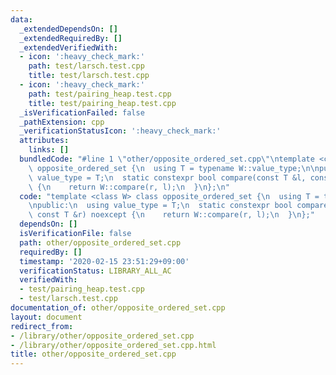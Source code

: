 ```yaml
---
data:
  _extendedDependsOn: []
  _extendedRequiredBy: []
  _extendedVerifiedWith:
  - icon: ':heavy_check_mark:'
    path: test/larsch.test.cpp
    title: test/larsch.test.cpp
  - icon: ':heavy_check_mark:'
    path: test/pairing_heap.test.cpp
    title: test/pairing_heap.test.cpp
  _isVerificationFailed: false
  _pathExtension: cpp
  _verificationStatusIcon: ':heavy_check_mark:'
  attributes:
    links: []
  bundledCode: "#line 1 \"other/opposite_ordered_set.cpp\"\ntemplate <class W> class\
    \ opposite_ordered_set {\n  using T = typename W::value_type;\n\npublic:\n  using\
    \ value_type = T;\n  static constexpr bool compare(const T &l, const T &r) noexcept\
    \ {\n    return W::compare(r, l);\n  }\n};\n"
  code: "template <class W> class opposite_ordered_set {\n  using T = typename W::value_type;\n\
    \npublic:\n  using value_type = T;\n  static constexpr bool compare(const T &l,\
    \ const T &r) noexcept {\n    return W::compare(r, l);\n  }\n};"
  dependsOn: []
  isVerificationFile: false
  path: other/opposite_ordered_set.cpp
  requiredBy: []
  timestamp: '2020-02-15 23:51:29+09:00'
  verificationStatus: LIBRARY_ALL_AC
  verifiedWith:
  - test/pairing_heap.test.cpp
  - test/larsch.test.cpp
documentation_of: other/opposite_ordered_set.cpp
layout: document
redirect_from:
- /library/other/opposite_ordered_set.cpp
- /library/other/opposite_ordered_set.cpp.html
title: other/opposite_ordered_set.cpp
---
```

